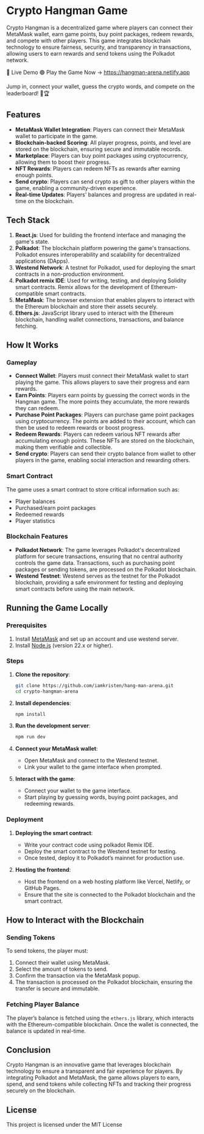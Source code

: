 # Crypto Hangman Game

Crypto Hangman is a decentralized game where players can connect their MetaMask wallet, earn game points, buy point packages, redeem rewards, and compete with other players. This game integrates blockchain technology to ensure fairness, security, and transparency in transactions, allowing users to earn rewards and send tokens using the Polkadot network.

🔗 Live Demo
🟢 Play the Game Now → https://hangman-arena.netlify.app

Jump in, connect your wallet, guess the crypto words, and compete on the leaderboard! 🧠🏆

## Features

- **MetaMask Wallet Integration**: Players can connect their MetaMask wallet to participate in the game.
- **Blockchain-backed Scoring**: All player progress, points, and level are stored on the blockchain, ensuring secure and immutable records.
- **Marketplace**: Players can buy point packages using cryptocurrency, allowing them to boost their progress.
- **NFT Rewards**: Players can redeem NFTs as rewards after earning enough points.
- **Send crypto**: Players can send crypto as gift to other players within the game, enabling a community-driven experience.
- **Real-time Updates**: Players' balances and progress are updated in real-time on the blockchain.

## Tech Stack

1. **React.js**: Used for building the frontend interface and managing the game's state.
2. **Polkadot**: The blockchain platform powering the game's transactions. Polkadot ensures interoperability and scalability for decentralized applications (DApps).
3. **Westend Network**: A testnet for Polkadot, used for deploying the smart contracts in a non-production environment.
4. **Polkadot remix IDE**: Used for writing, testing, and deploying Solidity smart contracts. Remix allows for the development of Ethereum-compatible smart contracts.
5. **MetaMask**: The browser extension that enables players to interact with the Ethereum blockchain and store their assets securely.
6. **Ethers.js**: JavaScript library used to interact with the Ethereum blockchain, handling wallet connections, transactions, and balance fetching.

## How It Works

### Gameplay

- **Connect Wallet**: Players must connect their MetaMask wallet to start playing the game. This allows players to save their progress and earn rewards.
- **Earn Points**: Players earn points by guessing the correct words in the Hangman game. The more points they accumulate, the more rewards they can redeem.
- **Purchase Point Packages**: Players can purchase game point packages using cryptocurrency. The points are added to their account, which can then be used to redeem rewards or boost progress.
- **Redeem Rewards**: Players can redeem various NFT rewards after accumulating enough points. These NFTs are stored on the blockchain, making them verifiable and collectible.
- **Send crypto**: Players can send their crypto balance from wallet to other players in the game, enabling social interaction and rewarding others.

### Smart Contract

The game uses a smart contract to store critical information such as:

- Player balances
- Purchased/earn point packages
- Redeemed rewards
- Player statistics

### Blockchain Features

- **Polkadot Network**: The game leverages Polkadot's decentralized platform for secure transactions, ensuring that no central authority controls the game data. Transactions, such as purchasing point packages or sending tokens, are processed on the Polkadot blockchain.
- **Westend Testnet**: Westend serves as the testnet for the Polkadot blockchain, providing a safe environment for testing and deploying smart contracts before using the main network.

## Running the Game Locally

### Prerequisites

1. Install [MetaMask](https://metamask.io/) and set up an account and use westend server.
2. Install [Node.js](https://nodejs.org/) (version 22.x or higher).

### Steps

1. **Clone the repository**:
   ```bash
   git clone https://github.com/iamkristen/hang-man-arena.git
   cd crypto-hangman-arena
   ```

2. **Install dependencies**:
   ```bash
   npm install
   ```

3. **Run the development server**:
   ```bash
   npm run dev
   ```

4. **Connect your MetaMask wallet**:
   - Open MetaMask and connect to the Westend testnet.
   - Link your wallet to the game interface when prompted.

5. **Interact with the game**:
   - Connect your wallet to the game interface.
   - Start playing by guessing words, buying point packages, and redeeming rewards.

### Deployment

1. **Deploying the smart contract**:
   - Write your contract code using polkadot Remix IDE.
   - Deploy the smart contract to the Westend testnet for testing.
   - Once tested, deploy it to Polkadot’s mainnet for production use.

2. **Hosting the frontend**:
   - Host the frontend on a web hosting platform like Vercel, Netlify, or GitHub Pages.
   - Ensure that the site is connected to the Polkadot blockchain and the smart contract.

## How to Interact with the Blockchain

### Sending Tokens

To send tokens, the player must:

1. Connect their wallet using MetaMask.
2. Select the amount of tokens to send.
3. Confirm the transaction via the MetaMask popup.
4. The transaction is processed on the Polkadot blockchain, ensuring the transfer is secure and immutable.

### Fetching Player Balance

The player’s balance is fetched using the `ethers.js` library, which interacts with the Ethereum-compatible blockchain. Once the wallet is connected, the balance is updated in real-time.

## Conclusion

Crypto Hangman is an innovative game that leverages blockchain technology to ensure a transparent and fair experience for players. By integrating Polkadot and MetaMask, the game allows players to earn, spend, and send tokens while collecting NFTs and tracking their progress securely on the blockchain.

## License
This project is licensed under the MIT License
